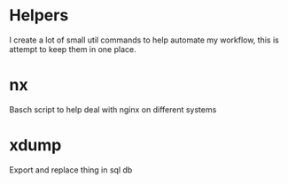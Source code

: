# Helpers

I create a lot of small util commands to help automate my workflow, this is attempt to keep them in one place. 

# nx
Basch script to help deal with nginx on different systems

# xdump 

Export and replace thing in sql db
